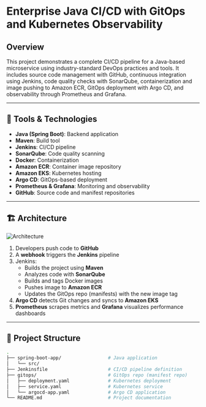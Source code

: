 # Enterprise Java CI/CD with GitOps and Kubernetes Observability

## Overview

This project demonstrates a complete CI/CD pipeline for a Java-based microservice using industry-standard DevOps practices and tools. It includes source code management with GitHub, continuous integration using Jenkins, code quality checks with SonarQube, containerization and image pushing to Amazon ECR, GitOps deployment with Argo CD, and observability through Prometheus and Grafana.

---

## 🔧 Tools & Technologies

- **Java (Spring Boot)**: Backend application
- **Maven**: Build tool
- **Jenkins**: CI/CD pipeline
- **SonarQube**: Code quality scanning
- **Docker**: Containerization
- **Amazon ECR**: Container image repository
- **Amazon EKS**: Kubernetes hosting
- **Argo CD**: GitOps-based deployment
- **Prometheus & Grafana**: Monitoring and observability
- **GitHub**: Source code and manifest repositories

---

## 🏗️ Architecture

![Architecture](./path-to-your-architecture-diagram.png)

1. Developers push code to **GitHub**
2. A **webhook** triggers the **Jenkins** pipeline
3. Jenkins:
   - Builds the project using **Maven**
   - Analyzes code with **SonarQube**
   - Builds and tags Docker images
   - Pushes image to **Amazon ECR**
   - Updates the GitOps repo (manifests) with the new image tag
4. **Argo CD** detects Git changes and syncs to **Amazon EKS**
5. **Prometheus** scrapes metrics and **Grafana** visualizes performance dashboards

---

## 📂 Project Structure

```bash
.
├── spring-boot-app/                 # Java application
│   └── src/
├── Jenkinsfile                      # CI/CD pipeline definition
├── gitops/                          # GitOps repo (manifest repo)
│   ├── deployment.yaml              # Kubernetes deployment
│   ├── service.yaml                 # Kubernetes service
│   └── argocd-app.yaml              # Argo CD application
└── README.md                        # Project documentation

